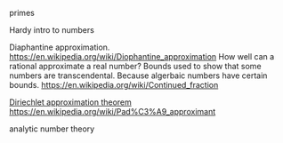 
primes

Hardy intro to numbers

Diaphantine approximation. <https://en.wikipedia.org/wiki/Diophantine_approximation>
 How well can a rational approximate a real number?
 Bounds used to show that some numbers are transcendental. Because algerbaic numbers have certain bounds.
 <https://en.wikipedia.org/wiki/Continued_fraction>

[Diriechlet approximation theorem](https://en.wikipedia.org/wiki/Dirichlet%27s_approximation_theorem)
<https://en.wikipedia.org/wiki/Pad%C3%A9_approximant>

analytic number theory
